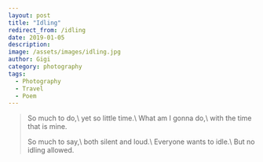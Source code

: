 ```yaml
---
layout: post
title: "Idling"
redirect_from: /idling
date: 2019-01-05
description:
image: /assets/images/idling.jpg
author: Gigi
category: photography
tags:
  - Photography
  - Travel
  - Poem
---
```


> So much to do,\\
> yet so little time.\\
> What am I gonna do,\\
> with the time that is mine.
>
> So much to say,\\
> both silent and loud.\\
> Everyone wants to idle.\\
> But no idling allowed.
